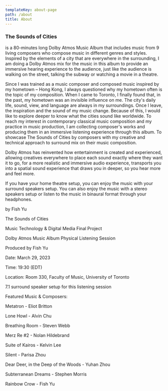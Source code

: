 ```yaml
---
templateKey: about-page
path: /about
title: About
---
```

### **The Sounds of Cities**

is a 80-minutes long Dolby Atmos Music Album that includes music from 9 living composers who compose music in different genres and styles. Inspired by the elements of a city that are everywhere in the surrounding, I am doing a Dolby Atmos mix for the music in this album to provide an immersive hearing experience to the audience, just like the audience is walking on the street, talking the subway or watching a movie in a theatre.

Since I was trained as a music composer and composed music inspired by my hometown – Hong Kong, I always questioned why my hometown often is the topic of my composition. When I came to Toronto, I finally found that, in the past, my hometown was an invisible influence on me. The city's daily life, sound, view, and language are always in my surroundings. Once I leave, the inspiration and the sound of my music change. Because of this, I would like to explore deeper to know what the cities sound like worldwide. To reach my interest in contemporary classical music composition and my practice in music production, I am collecting composer's works and producing them in an immersive listening experience through this album. To showcase The Sounds of Cities by composers with my creative and technical approach to surround mix on their music composition. 

Dolby Atmos has reinvented how entertainment is created and experienced, allowing creatives everywhere to place each sound exactly where they want it to go, for a more realistic and immersive audio experience, transports you into a spatial sound experience that draws you in deeper, so you hear more and feel more. 

If you have your home theatre setup, you can enjoy the music with your surround speakers setup. You can also enjoy the music with a stereo speakers setup or listen to the music in binaural format through your headphones.

by Fish Yu





The Sounds of Cities

Music Technology & Digital Media Final Project

Dolby Atmos Music Album Physical Listening Session

Produced by Fish Yu



Date: March 29, 2023

Time: 19:30 (EDT)

Location: Room 330, Faculty of Music, University of Toronto

7.1 surround speaker setup for this listening session

Featured Music & Composers:

Metatron - Eliot Britton

Lone Howl - Alvin Chu

Breathing Room - Steven Webb

Merz Re #2 - Nolan Hildebrand

Suite of Kairos - Kelvin Lee

Silent - Parisa Zhou

Dear Deer, in the Deep of the Woods - Yuhan Zhou

Subterranean Dreams - Stephen Morris

Rainbow Crow - Fish Yu